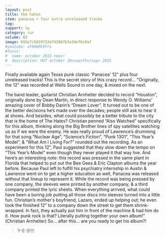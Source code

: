 ```yaml
---
layout: post
title: the hates
item: panacea + four extra unreleased tracks
tag:
support: lp
category: rur
volume: 83
image: 692e7c5019722e7420b7b3a3def6c0a7
#youtube: aY90bMtbYrs
#focus:
#  name: october 2015 news!
#  description: OUT october 10<sup>th</sup> 2015
---
```


Finally available again Texas punk classic 'Panacea' 12" plus four unreleased tracks! This is the secret story of this crazy record... "Originally, the 12" was recorded at Wells Sound in one day, & mixed on the next.

The band leader, guitarist Christian Arnheiter decided to record “Houston”, originally done by Dean Martin, in direct response to Wendy O. Williams’ amazing cover of Bobby Darin’s “Dream Lover”. It turned out to be one of the better decisions he’s made over the decades; people still ask to hear it at shows. And besides, what could possibly be a better tribute to the city that is the home of The Hates?
Christian penned “Also Watched” specifically for this album, thinking along the Big Brother lines of spy satellites watching us as if we were the enemy. He was really proud of Lawrence’s drumming for that song.“Nuclear Age”, “Science’s Fiction”, “Punk 1301”, “This Year’s Model”, & “What Am I Living For?” rounded out the recording. As an experiment for this 12”, Paul suggested that they slow down the tempo on “This Year’s Model” even though they never played it that way live. And here’s an interesting note: this record was pressed in the same plant in Florida that helped to put out the Bee Gees & Eric Clapton albums the year before.
Because Paul left to fulfill his psychiatry internship in Austin & Lawrence went on to get a higher education as well, Panacea was released without that lineup to represent it. While the record was being pressed by one company, the sleeves were printed by another company, & a third company printed the lyric sheets. When everything arrived, what could have been a boring job putting all those discs into sleeves turned into a little fun. Christian’s mother's boyfriend, Lazaro, ended up helping out; he even took the finished 12” to a company down the street to get them shrink-wrapped. In fact, they actually put him in front of the machine & had him do it. How punk rock is that? Literally putting together your own album!" 
(Christian Arnheiter) 
So... after this... are you ready to get his album?!

> Y-E-S!!!!
